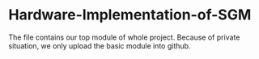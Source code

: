 # Hardware-Implementation-of-SGM
The file contains our top module of whole project.
Because of private situation, we only upload the basic module into github.
